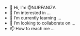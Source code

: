 - 👋 Hi, I’m @NURFANIZA
- 👀 I’m interested in ...
- 🌱 I’m currently learning ...
- 💞️ I’m looking to collaborate on ...
- 📫 How to reach me ...

<!---
NURFANIZA/NURFANIZA is a ✨ special ✨ repository because its `README.md` (this file) appears on your GitHub profile.
You can click the Preview link to take a look at your changes.
--->
